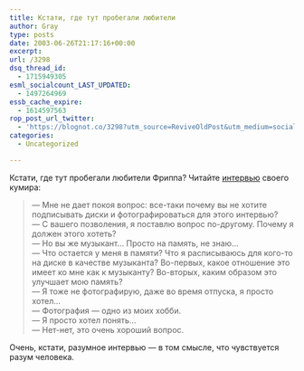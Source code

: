 ```yaml
---
title: Кстати, где тут пробегали любители
author: Gray
type: posts
date: 2003-06-26T21:17:16+00:00
excerpt:
url: /3298
dsq_thread_id:
  - 1715949305
esml_socialcount_LAST_UPDATED:
  - 1497264969
essb_cache_expire:
  - 1614597563
rop_post_url_twitter:
  - 'https://blognot.co/3298?utm_source=ReviveOldPost&utm_medium=social&utm_campaign=ReviveOldPost'
categories:
  - Uncategorized

---
```








Кстати, где тут пробегали любители Фриппа? Читайте <a href="http://guitars.ru/music/fripp-6.html" target="_blank">интервью</a> своего кумира:

> &#8212; Мне не дает покоя вопрос: все-таки почему вы не хотите подписывать диски и фотографироваться для этого интервью?  
> &#8212; С вашего позволения, я поставлю вопрос по-другому. Почему я должен этого хотеть?  
> &#8212; Но вы же музыкант&#8230; Просто на память, не знаю&#8230;  
> &#8212; Что остается у меня в памяти? Что я расписываюсь для кого-то на диске в качестве музыканта? Во-первых, какое отношение это имеет ко мне как к музыканту? Во-вторых, каким образом это улучшает мою память?  
> &#8212; Я тоже не фотографирую, даже во время отпуска, я просто хотел&#8230;  
> &#8212; Фотография &#8212; одно из моих хобби.  
> &#8212; Я просто хотел понять&#8230;  
> &#8212; Нет-нет, это очень хороший вопрос.

Очень, кстати, разумное интервью &#8212; в том смысле, что чувствуется разум человека.